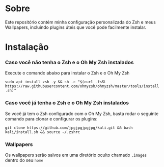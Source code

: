 <h1>Sobre</h1>
Este repositório contém minha configuração personalizada do Zsh e meus Wallpapers, incluindo plugins úteis que você pode facilmente instalar.

<h1>Instalação</h1>

<h3>Caso você não tenha o Zsh e o Oh My Zsh instalados</h3>

Execute o comando abaixo para instalar o Zsh e o Oh My Zsh

`sudo apt install zsh -y &&
sh -c "$(curl -fsSL https://raw.githubusercontent.com/ohmyzsh/ohmyzsh/master/tools/install.sh)"`

<h3>Caso você já tenha o Zsh e o Oh My Zsh instalados</h3>

Se você já tem o Zsh configurado com o Oh My Zsh, basta rodar o seguinte comando para clonar e configurar os plugins:

`git clone https://github.com/jpgjpgjpgjpg/kali.git && bash kali/install.sh && source ~/.zshrc`

<h3>Wallpapers</h3>

Os wallpapers serão salvos em uma diretório oculto chamado `.images` dentro do seu `home`
